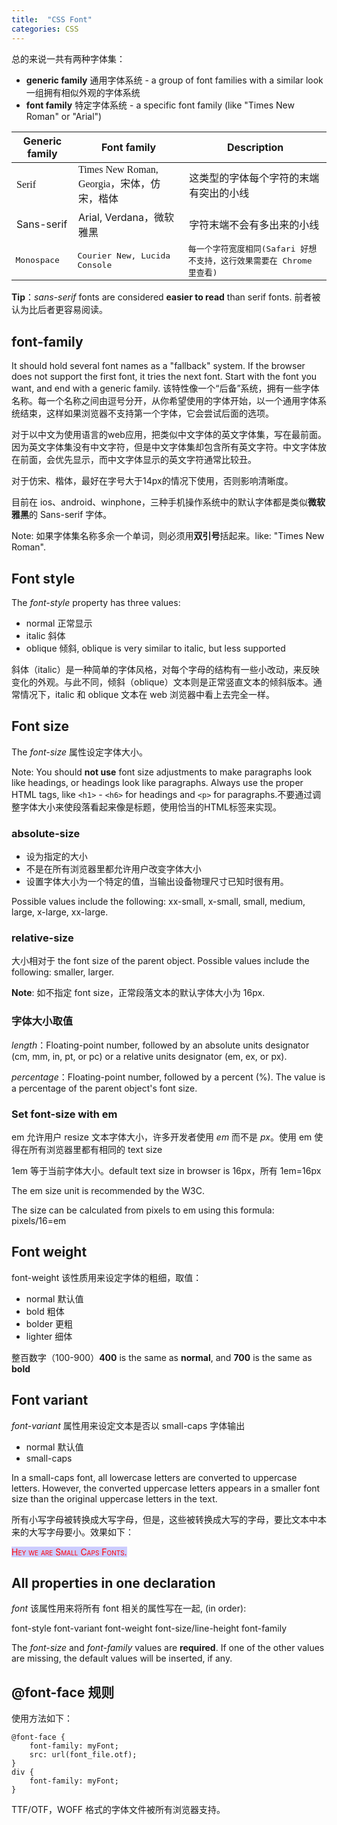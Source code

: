 ```yaml
---
title:  "CSS Font"
categories: CSS
---
```

总的来说一共有两种字体集：

+ **generic family** 通用字体系统 - a group of font families with a similar look 一组拥有相似外观的字体系统
+ **font family** 特定字体系统 - a specific font family (like "Times New Roman" or "Arial")

<table>
  <thead>
    <tr>
      <th>Generic family</th><th>Font family</th><th>Description</th>
    </tr>
  </thead>
  <tbody>
    <tr style="font-family: serif;">
      <td>Serif</td><td>Times New Roman, Georgia，宋体，仿宋，楷体</td><td>这类型的字体每个字符的末端有突出的小线</td>
    </tr>
    <tr>
      <td>Sans-serif</td><td>Arial, Verdana，微软雅黑</td><td>字符末端不会有多出来的小线</td>
    </tr>
    <tr style="font-family: monospace;">
      <td>Monospace</td><td>Courier New, Lucida Console</td><td>每一个字符宽度相同(Safari 好想不支持，这行效果需要在 Chrome 里查看)</td>
    </tr>
  </tbody>
</table>

**Tip**：_sans-serif_ fonts are considered **easier to read** than serif fonts. 前者被认为比后者更容易阅读。

<!--more-->

## font-family

It should hold several font names as a "fallback" system. If the browser does not support the first font, it tries the next font. Start with the font you want, and end with a generic family. 该特性像一个“后备”系统，拥有一些字体名称。每一个名称之间由逗号分开，从你希望使用的字体开始，以一个通用字体系统结束，这样如果浏览器不支持第一个字体，它会尝试后面的选项。

对于以中文为使用语言的web应用，<span class="blue-text">把类似中文字体的英文字体集，写在最前面</span>。因为英文字体集没有中文字符，但是中文字体集却包含所有英文字符。中文字体放在前面，会优先显示，而中文字体显示的英文字符通常比较丑。

对于仿宋、楷体，最好在字号大于14px的情况下使用，否则影响清晰度。

<span class="blue-text">目前在 ios、android、winphone，三种手机操作系统中的默认字体都是类似**微软雅黑**的 Sans-serif 字体。</span>

Note: 如果字体集名称多余一个单词，则必须用**双引号**括起来。like: "Times New Roman".

## Font style

The _font-style_ property has three values:

+ normal 正常显示
+ italic 斜体
+ oblique 倾斜, oblique is very similar to italic, but less supported

斜体（italic）是一种简单的字体风格，对每个字母的结构有一些小改动，来反映变化的外观。与此不同，倾斜（oblique）文本则是正常竖直文本的倾斜版本。通常情况下，italic 和 oblique 文本在 web 浏览器中看上去完全一样。

## Font size

The _font-size_ 属性设定字体大小。

Note: You should **not use** font size adjustments to make paragraphs look like headings, or headings look like paragraphs. Always use the proper HTML tags, like `<h1>` - `<h6>` for headings and `<p>` for paragraphs.不要通过调整字体大小来使段落看起来像是标题，使用恰当的HTML标签来实现。

### absolute-size

+ 设为指定的大小
+ 不是在所有浏览器里都允许用户改变字体大小
+ 设置字体大小为一个特定的值，当输出设备物理尺寸已知时很有用。

Possible values include the following: xx-small, x-small, small, medium, large, x-large, xx-large.

### relative-size

大小相对于 the font size of the parent object. Possible values include the following: smaller, larger.

**Note**: 如不指定 font size，正常段落文本的默认字体大小为 16px.

### 字体大小取值

_length_：Floating-point number, followed by an absolute units designator (cm, mm, in, pt, or pc) or a relative units designator (em, ex, or px).

_percentage_：Floating-point number, followed by a percent (%). The value is a percentage of the parent object's font size.

### Set font-size with em 

em 允许用户 resize 文本字体大小，许多开发者使用 _em_ 而不是 _px_。使用 em 使得在所有浏览器里都有相同的 text size

1em 等于当前字体大小。default text size in browser is 16px，所有 1em=16px

The em size unit is recommended by the W3C.

The size can be calculated from pixels to em using this formula: pixels/16=em

## Font weight

font-weight 该性质用来设定字体的粗细，取值：

+ normal 默认值
+ bold 粗体
+ bolder 更粗
+ lighter 细体

整百数字（100-900）**400** is the same as **normal**, and **700** is the same as **bold**

## Font variant

_font-variant_ 属性用来设定文本是否以 small-caps 字体输出

+ normal 默认值
+ small-caps 

In a small-caps font, all lowercase letters are converted to uppercase letters. However, the converted uppercase letters appears in a smaller font size than the original uppercase letters in the text.

所有小写字母被转换成大写字母，但是，这些被转换成大写的字母，要比文本中本来的大写字母要小。效果如下：

<span style="font-variant:small-caps;color:red;background-color:rgb(204,204,255);">Hey we are Small Caps Fonts.</span>

## All properties in one declaration

_font_ 该属性用来将所有 font 相关的属性写在一起,  (in order):

font-style font-variant font-weight font-size/line-height font-family

The _font-size_ and _font-family_ values are **required**. If one of the other values are missing, the default values will be inserted, if any.

## @font-face 规则

使用方法如下：

    @font-face {
    	font-family: myFont;
    	src: url(font_file.otf);
    }
    div {
    	font-family: myFont;
    }

TTF/OTF，WOFF 格式的字体文件被所有浏览器支持。
